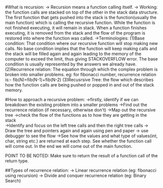 #What is recursion:
	-> Recursion means a function calling itself.
	-> Working: the function calls are stacked on top of the other in the stack data structure. The first function that gets pushed into the stack is the function(usually the main function) which is calling the recursive function. While the function is not finished executing, it will remain in stack. When a function finishes executing, it is removed from the stack and the flow of the program is restored into where the function was called.
	->Terminologies: (1)Base condition: That condition where our recursive function will stop making new calls. No base condition implies that the function will keep making calls and the stack will be filled again and again leading to the memory of the computer to exceed the limit, thus giving STACKOVERFLOW error.
The base condition is usually represented by the answers we already have.
			(2)Recurrence relation: The equation through which the complex problem is broken into smaller problems. eg: for fibonacci number, recurrence relation is:-
			fib(N)=fib(N-1)+fib(N-2) 
			(3)Recusrsive Tree: the flow which describes how the function calls are being pushed or popped in and out of the stack memory.

#How to approach a recursive problem:
	->firstly, identify if we can breakdown the existing problem into a smaller problems
	->Find out the recurrence relation (if necessary, otherwise don't)
	->Map out the recursive tree
		->check the flow of the functions as to how they are getting in the stack	
		->Identify and focus on the left tree calls and then the right tree calls
		-> Draw the tree and pointers again and again using pen and paper
		-> use debugger to see the flow
	->See how the values and what type of values(int, char, string etc.) are returned at each step. See whether the function call will come out. In the end we will come out of the main function.


POINT TO BE NOTED: Make sure to return the result of a function call of the return type.

##Types of recurrence relation: 
	-> Linear recurrence relation (eg: fibonacci using recursion)
	-> Divide and conquer recurrence relation (eg: Binary Search) 